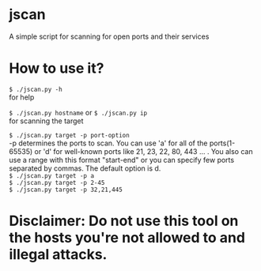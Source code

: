 # jscan
A simple script for scanning for open ports and their services

# How to use it?
`$ ./jscan.py -h`  
for help   

`$ ./jscan.py hostname` or `$ ./jscan.py ip`    
for scanning the target    

`$ ./jscan.py target -p port-option`    
-p determines the ports to scan. You can use 'a' for all of the ports(1-65535) or 'd' for well-known ports like 21, 23, 22, 80, 443 ... . You also can use a range with this format "start-end" or you can specify few ports separated by commas. The default option is d.    
`$ ./jscan.py target -p a`    
`$ ./jscan.py target -p 2-45`   
`$ ./jscan.py target -p 32,21,445`     
   
# Disclaimer: Do not use this tool on the hosts you're not allowed to and illegal attacks.

